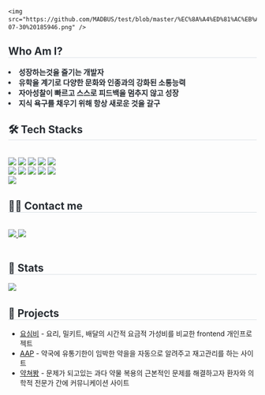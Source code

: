 
    <img src="https://github.com/MADBUS/test/blob/master/%EC%8A%A4%ED%81%AC%EB%A6%B0%EC%83%B7%202024-07-30%20185946.png" />
<div style="text-align: left;"> 
    <h2 style="border-bottom: 1px solid #d8dee4; color: #282d33;"> Who Am I? </h2>  
    <div style="font-weight: 700; font-size: 15px; text-align: left; color: #282d33;"> <li> 성장하는것을 즐기는 개발자</li><li> 유학을 계기로 다양한 문화와 인종과의 강화된 소통능력</li><li> 자아성찰이 빠르고 스스로 피드백을 멈추지 않고 성장</li><li> 지식 욕구를 채우기 위해 항상 새로운 것을 갈구 </div> 
    </div>
    <div style="text-align: left;">
    <h2 style="border-bottom: 1px solid #d8dee4; color: #282d33;"> 🛠️ Tech Stacks </h2> <br> 
    <div style="margin: ; text-align: left;" "text-align: left;"> <img src="https://img.shields.io/badge/Apache Tomcat-F8DC75?style=for-the-badge&logo=Apache Tomcat&logoColor=white">
          <img src="https://img.shields.io/badge/Bootstrap-7952B3?style=for-the-badge&logo=Bootstrap&logoColor=white">
          <img src="https://img.shields.io/badge/CSS3-1572B6?style=for-the-badge&logo=CSS3&logoColor=white">
          <img src="https://img.shields.io/badge/Github-181717?style=for-the-badge&logo=Github&logoColor=white">
          <img src="https://img.shields.io/badge/HTML5-E34F26?style=for-the-badge&logo=HTML5&logoColor=white">
          <br/><img src="https://img.shields.io/badge/jQuery-0769AD?style=for-the-badge&logo=jQuery&logoColor=white">
          <img src="https://img.shields.io/badge/Java-007396?style=for-the-badge&logo=Java&logoColor=white">
          <img src="https://img.shields.io/badge/Javascript-F7DF1E?style=for-the-badge&logo=Javascript&logoColor=white">
          <img src="https://img.shields.io/badge/MySQL-4479A1?style=for-the-badge&logo=MySQL&logoColor=white">
          <img src="https://img.shields.io/badge/Python-3776AB?style=for-the-badge&logo=Python&logoColor=white">
          <br/><img src="https://img.shields.io/badge/Spring-6DB33F?style=for-the-badge&logo=Spring&logoColor=white">
          </div>
    </div>
    <div style="text-align: left;">
    <h2 style="border-bottom: 1px solid #d8dee4; color: #282d33;"> 🧑‍💻 Contact me </h2> <br> 
    <div style="text-align: left;"> <a href=https://velog.io/@pyunzzang/posts> <img src="https://img.shields.io/badge/Velog-20C997?style=for-the-badge&logo=Velog&logoColor=white&link=https://velog.io/@pyunzzang/posts"> </a>
         <a href=mailto:pyun9704@gmail.com> <img src="https://img.shields.io/badge/Gmail-EA4335?style=for-the-badge&logo=Gmail&logoColor=white&link=mailto:pyun9704@gmail.com"> </a>
          </div>  <br> 
    <div style="text-align: left;">  </div> 
    </div>
    <div style="text-align: left;"> 
    <h2 style="border-bottom: 1px solid #d8dee4; color: #282d33;"> 🏅 Stats </h2> <div style="text-align: left;">  <img src="https://github-readme-stats.vercel.app/api/top-langs/?username=MADBUS&layout=compact&bg_color=180,000000,&title_color=000000&text_color=000000"
          /> </div> 
    </div>
    
<h2 style="border-bottom: 1px solid #d8dee4; color: #282d33;"> 📂 Projects </h2> 
<div style="text-align: left;"> 
    <ul>
        <li><a href="https://github.com/MADBUS/yosungbi">요심비</a> - 요리, 밀키트, 배달의 시간적 요금적 가성비를 비교한 frontend 개인프로젝트</li>
        <li><a href="https://github.com/MADBUS/AAP">AAP</a> - 약국에 유통기한이 임박한 약을을 자동으로 알려주고 재고관리를 하는 사이트</li>
        <li><a href="https://github.com/MADBUS/yakchubang">약쳐봥</a> - 문제가 되고있는 과다 약물 복용의 근본적인 문제를 해결하고자 환자와 의학적 전문가 간에 커뮤니케이션 사이트</li>
    </ul>
</div> 
</div>
